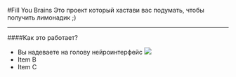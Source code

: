 #Fill You Brains
 Это проект который хастави вас подумать, чтобы получить лимонадик  ;)

------------
####Как это работает?

- Вы надеваете на голову нейроинтерфейс
![](https://github.com/stovv/-Fill-You-Brains/blob/master/imgs/neiro.jpg)
- Item B
- Item C

